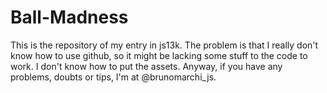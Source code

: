 Ball-Madness
============
This is the repository of my entry in js13k. The problem is that I really don't know how to use github, so it might be lacking some stuff to the code to work. I don't know how to put the assets. Anyway, if you have any problems, doubts or tips, I'm at @brunomarchi_js. 
